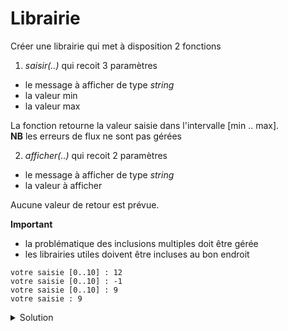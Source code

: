 # Librairie

Créer une librairie qui met à disposition 2 fonctions

1. *saisir(..)* qui recoit 3 paramètres

- le message à afficher de type *string*
- la valeur min
- la valeur max

 La fonction retourne la valeur saisie dans l'intervalle [min .. max].
 <br>**NB** les erreurs de flux ne sont pas gérées

2. *afficher(..)* qui recoit 2 paramètres

- le message à afficher de type *string*
- la valeur à afficher

 Aucune valeur de retour est prévue.

**Important**

- la problématique des inclusions multiples doit être gérée
- les librairies utiles doivent être incluses au bon endroit

~~~
votre saisie [0..10] : 12
votre saisie [0..10] : -1
votre saisie [0..10] : 9
votre saisie : 9
~~~

<details>
<summary>Solution</summary>

~~~cpp
#include <cstdlib>
#include "annexe.hpp"

int main() {

   int i = saisir("votre saisie", 0, 10);
   afficher("votre saisie", i);

   return EXIT_SUCCESS;
}
~~~

~~~cpp
#ifndef ANNEXE_HPP
#define ANNEXE_HPP

#include <string>

int saisir(const std::string& msg,
           int min, int max);

void afficher(const std::string& msg,
              int valeur);

#endif //ANNEXE_HPP
~~~

~~~cpp
#include "annexe.hpp"
#include <iostream>

int saisir(const std::string& msg,
           int min, int max) {

   int saisie;
   do {
      std::cout << msg << " [" << min << ".." << max << "] : ";
      std::cin >> saisie;
   } while (saisie < min or saisie > max);
   return saisie;

}

void afficher(const std::string& msg,
              int valeur) {
   std::cout << msg << " : " << valeur;
}
~~~

</details>
